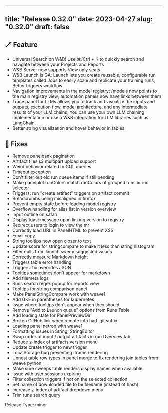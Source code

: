 
---
title: "Release 0.32.0"
date: 2023-04-27
slug: "0.32.0"
draft: false
---

## 🪄  Feature
- Universal Search on W&B! Use ⌘/Ctrl + K to quickly search and navigate between your Projects and Reports
- W&B Server now supports View only seats
- W&B Launch is GA; Launch lets you create reusable, configurable run templates called Jobs to easily scale and replicate your training runs; Better triggers workflow
- Navigation improvements in the model registry; /models now points to the main registry view; automation panels now have links between them
- Trace panel for LLMs allows you to track and visualize the inputs and outputs, execution flow, model architecture, and any intermediate results of your LLM chains; You can use your own LLM chaining implementation or use a W&B integration for LLM libraries such as LangChain.
- Better string visualization and hover behavior in tables

## 🔨 Fixes

- Remove panelbank pagination
- Artifact files s3 multipart upload support
- Weird behavior related to GQL queries
- Timeout exception
- Don't filter out old run queue items if still pending
- Make panelplot runColors match runColors of grouped runs in run selector
- Triggers: run "create artifact" triggers on artifact commit
- Breadcrumbs being misaligned in firefox
- Prevent empty state before loading model registry
- Overflow handling for alias list in version overview
- Input outline on safari
- Display toast message upon linking version to registry
- Redirect users to login to view the mr
- Correctly load URL in PanelHTML to prevent XSS
- Email copy
- String tooltips now open closer to text
- Update score for stringcompare to make it less than string histogram
- Filter nulls from launch sweep suggested values
- Correctly measure Markdown height
- Triggers table error handling
- Triggers: fix overrides JSON
- Tooltips sometimes don't appear for markdown
- Add filemeta logs
- Runs search regex popup for reports view
- Tooltips for string comparison panel
- Make PanelStringCompare work with weave1
- Add GKE in parentheses for kubernetes
- Issue where tooltips don't appear when they should
- Remove "Add to Launch queue" options from Runs Table
- Add loading state for PanelPreviewDir
- Broken GitHub link when remote info had .git suffix
- Loading panel netron with weave1
- Formatting issues in String, StringEditor
- Swap order of input / output artifacts in run Overview tab
- Reduce z-index of artifacts version menu
- Update create trigger to new trigger
- LocalStorage bug preventing iframe rendering
- Unnest table row types in panel merge to fix rendering join tables from weave python
- Make sure sweeps table renders display names when available.
- Issue with user sessions expiring
- Filter collection triggers if not on the selected collection
- Set name of downloaded file to be filename (instead of hash)
- Increase z-index of artifact dropdown menu
- Trim runs search query

Release Type: minor
